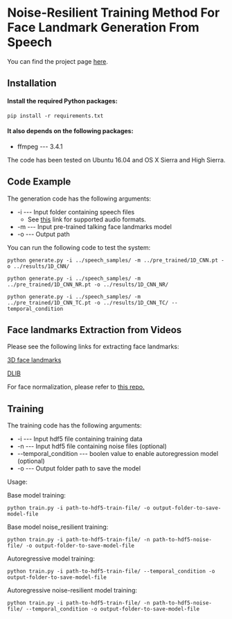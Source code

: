 # Noise-Resilient Training Method For Face Landmark Generation From Speech

You can find the project page [here](http://www2.ece.rochester.edu/projects/air/projects/3Dtalkingface.html).

## Installation

#### Install the required Python packages:
```
pip install -r requirements.txt
```

#### It also depends on the following packages:
* ffmpeg --- 3.4.1

The code has been tested on Ubuntu 16.04 and OS X Sierra and High Sierra. 

## Code Example

The generation code has the following arguments:

* -i --- Input folder containing speech files
    * See [this](http://librosa.github.io/librosa/generated/librosa.core.load.html#librosa.core.load) link for supported audio formats.
* -m --- Input pre-trained talking face landmarks model 
* -o --- Output path

You can run the following code to test the system:

```
python generate.py -i ../speech_samples/ -m ../pre_trained/1D_CNN.pt -o ../results/1D_CNN/
```

```
python generate.py -i ../speech_samples/ -m ../pre_trained/1D_CNN_NR.pt -o ../results/1D_CNN_NR/
```

```
python generate.py -i ../speech_samples/ -m ../pre_trained/1D_CNN_TC.pt -o ../results/1D_CNN_TC/ --temporal_condition
```
## Face landmarks Extraction from Videos

Please see the following links for extracting face landmarks:

[3D face landmarks](https://www.adrianbulat.com/face-alignment)

[DLIB](http://dlib.net/)

For face normalization, please refer to [this repo.](https://github.com/lelechen63/ATVGnet)

## Training

The training code has the following arguments:

* -i --- Input hdf5 file containing training data
* -n --- Input hdf5 file containing noise files (optional)
* --temporal_condition --- boolen value to enable autoregression model (optional)
* -o --- Output folder path to save the model

Usage:

Base model training:

```
python train.py -i path-to-hdf5-train-file/ -o output-folder-to-save-model-file
```

Base model noise_resilient training:

```
python train.py -i path-to-hdf5-train-file/ -n path-to-hdf5-noise-file/ -o output-folder-to-save-model-file
```

Autoregressive model training:

```
python train.py -i path-to-hdf5-train-file/ --temporal_condition -o output-folder-to-save-model-file
```

Autoregressive noise-resilient model training:

```
python train.py -i path-to-hdf5-train-file/ -n path-to-hdf5-noise-file/ --temporal_condition -o output-folder-to-save-model-file
```